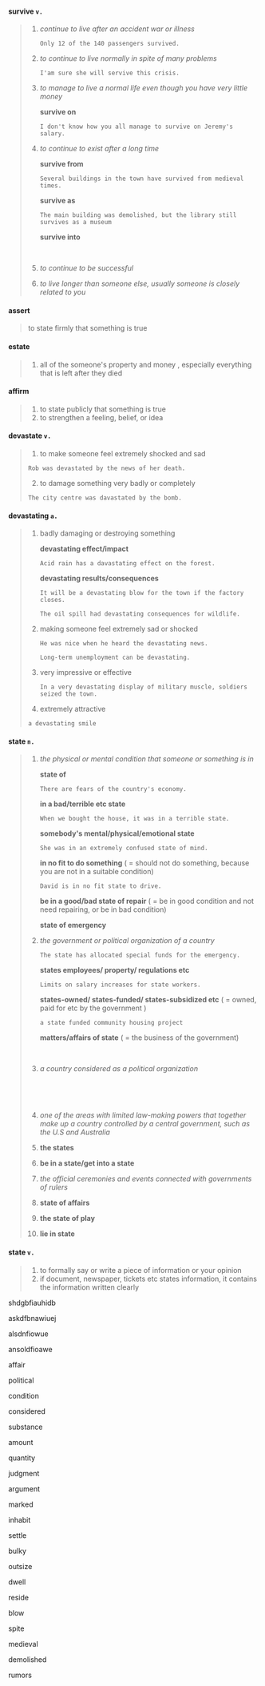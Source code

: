 #### survive `v.` 

> 1. *continue to live after an accident war or illness*
>
>    `Only 12 of the 140 passengers survived.	`
>
> 2. *to continue to live normally in spite of many problems*
>
>    `I'am sure she will servive this crisis.`
>
> 3. *to manage to live a normal life even though you have very little money*
>
>    **survive on**
>
>    `I don't know how you all manage to survive on Jeremy's salary.`
>
> 4. *to continue to exist after a long time*
>
>    **survive from**
>
>    `Several buildings in the town have survived from medieval times.  `
>
>    **survive as**
>
>    `The main building was demolished, but the library still survives as a museum`
>
>    **survive into**
>
>    ​
>
> 5. *to continue to be successful*
>
> 6. *to live longer than someone else, usually someone is closely related to you*
>

#### assert 

> to state firmly that something is true

#### estate

> 1.  all of the someone's property and money , especially everything that is left after they died

#### affirm

> 1. to state publicly that something is true
> 2. to strengthen a feeling, belief, or idea

#### devastate `v.`

> 1.  to make someone feel extremely shocked and sad
>
>    `Rob was devastated by the news of her death.`
>
> 2.  to damage something very badly or completely
>
>    `The city centre was davastated by the bomb.`

#### devastating `a.`

> 1. badly damaging or destroying something
>
>    **devastating effect/impact**
>
>    `Acid rain has a davastating effect on the forest.`
>
>    **devastating results/consequences**
>
>    `It will be a devastating blow for the town if the factory closes.`
>
>    `The oil spill had devastating consequences for wildlife.`
>
> 2. making someone feel extremely sad or shocked
>
>    `He was nice when he heard the devastating news.`
>
>    `Long-term unemployment can be devastating.`
>
> 3. very impressive or effective
>
>    `In a very devastating display of military muscle, soldiers seized the town.`
>
> 4.  extremely attractive
>
>    `a devastating smile`

#### state `n.`

> 1. *the physical or mental condition that someone or something is in*
>
>    **state of**
>
>    `There are fears of the country's economy.`
>
>    **in a bad/terrible etc state**
>
>    `When we bought the house, it was in a terrible state.`
>
>    **somebody's mental/physical/emotional state**
>
>    `She was in an extremely confused state of mind.`
>
>    **in no fit to do something** ( = should not do something, because you are not in a suitable condition)
>
>    `David is in no fit state to drive.`
>
>    **be in a good/bad state of repair** ( = be in good condition and not need repairing, or be in bad condition)
>
>    **state of emergency**
>
> 2. *the government or political organization of a country*
>
>    `The state has allocated special funds for the emergency.`
>
>    **states employees/ property/ regulations etc**
>
>    `Limits on salary increases for state workers.`
>
>    **states-owned/ states-funded/ states-subsidized etc** ( = owned, paid for etc by the government )
>
>    `a state funded community housing project`
>
>    **matters/affairs of state** ( = the business of  the government)
>
>    ​
>
> 3. *a country considered as a political organization*
>
>    ​
>
>    ​
>
> 4. *one of the areas with limited law-making powers that together make up a country controlled by a central government, such as the U.S and Australia*
>
> 5. **the states**
>
> 6. **be in a state/get into a state**
>
> 7. *the official ceremonies and events connected with governments of rulers*
>
> 8. **state of affairs**
>
> 9. **the state of play**
>
> 10. **lie in state**

#### state `v.`

> 1. to formally say or write a piece of information or your opinion
> 2. if document, newspaper, tickets etc states information, it contains the information written clearly



shdgbfiauhidb

askdfbnawiuej

alsdnfiowue

ansoldfioawe





affair

political

condition

considered 

substance

amount

quantity

judgment

argument

marked

inhabit

settle

bulky

outsize

dwell

reside

blow

spite

medieval

demolished

rumors
